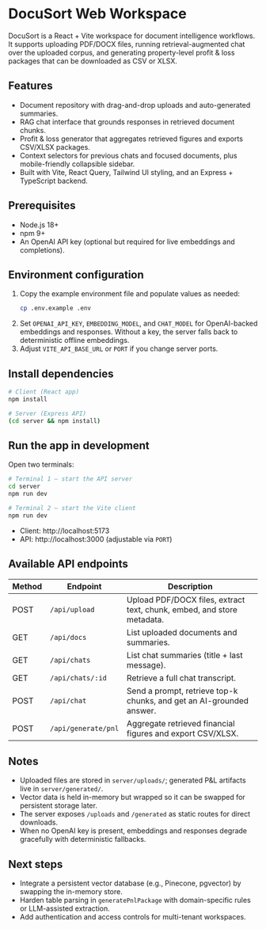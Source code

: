 ﻿# DocuSort Web Workspace

DocuSort is a React + Vite workspace for document intelligence workflows. It supports uploading PDF/DOCX files, running retrieval-augmented chat over the uploaded corpus, and generating property-level profit & loss packages that can be downloaded as CSV or XLSX.

## Features

- Document repository with drag-and-drop uploads and auto-generated summaries.
- RAG chat interface that grounds responses in retrieved document chunks.
- Profit & loss generator that aggregates retrieved figures and exports CSV/XLSX packages.
- Context selectors for previous chats and focused documents, plus mobile-friendly collapsible sidebar.
- Built with Vite, React Query, Tailwind UI styling, and an Express + TypeScript backend.

## Prerequisites

- Node.js 18+
- npm 9+
- An OpenAI API key (optional but required for live embeddings and completions).

## Environment configuration

1. Copy the example environment file and populate values as needed:
   ```bash
   cp .env.example .env
   ```
2. Set `OPENAI_API_KEY`, `EMBEDDING_MODEL`, and `CHAT_MODEL` for OpenAI-backed embeddings and responses. Without a key, the server falls back to deterministic offline embeddings.
3. Adjust `VITE_API_BASE_URL` or `PORT` if you change server ports.

## Install dependencies

```bash
# Client (React app)
npm install

# Server (Express API)
(cd server && npm install)
```

## Run the app in development

Open two terminals:

```bash
# Terminal 1 – start the API server
cd server
npm run dev

# Terminal 2 – start the Vite client
npm run dev
```

- Client: http://localhost:5173
- API: http://localhost:3000 (adjustable via `PORT`)

## Available API endpoints

| Method | Endpoint              | Description |
| ------ | --------------------- | ----------- |
| POST   | `/api/upload`         | Upload PDF/DOCX files, extract text, chunk, embed, and store metadata. |
| GET    | `/api/docs`           | List uploaded documents and summaries. |
| GET    | `/api/chats`          | List chat summaries (title + last message). |
| GET    | `/api/chats/:id`      | Retrieve a full chat transcript. |
| POST   | `/api/chat`           | Send a prompt, retrieve top-k chunks, and get an AI-grounded answer. |
| POST   | `/api/generate/pnl`   | Aggregate retrieved financial figures and export CSV/XLSX. |

## Notes

- Uploaded files are stored in `server/uploads/`; generated P&L artifacts live in `server/generated/`.
- Vector data is held in-memory but wrapped so it can be swapped for persistent storage later.
- The server exposes `/uploads` and `/generated` as static routes for direct downloads.
- When no OpenAI key is present, embeddings and responses degrade gracefully with deterministic fallbacks.

## Next steps

- Integrate a persistent vector database (e.g., Pinecone, pgvector) by swapping the in-memory store.
- Harden table parsing in `generatePnlPackage` with domain-specific rules or LLM-assisted extraction.
- Add authentication and access controls for multi-tenant workspaces.